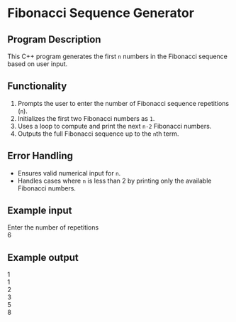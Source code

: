 # Fibonacci Sequence Generator  

## Program Description  
This C++ program generates the first `n` numbers in the Fibonacci sequence based on user input.  

## Functionality  
1. Prompts the user to enter the number of Fibonacci sequence repetitions (`n`).  
2. Initializes the first two Fibonacci numbers as `1`.  
3. Uses a loop to compute and print the next `n-2` Fibonacci numbers.  
4. Outputs the full Fibonacci sequence up to the `n`th term.  

## Error Handling  
- Ensures valid numerical input for `n`.  
- Handles cases where `n` is less than 2 by printing only the available Fibonacci numbers.  

## Example input  
Enter the number of repetitions  
6

## Example output  
1  
1  
2  
3  
5  
8
